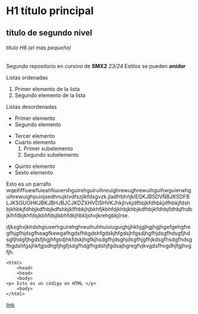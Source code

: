 # H1 título principal

## título de segundo nivel

###### título H6 (el más pequeño)

Segundo repositorio en _cursiva_ de __SMX2__ *23/24*
Estilos se pueden **_anidar_**

Listas ordenadas

1. Primer elemento de la lista
2. Segundo elemento de la lista

Listas desordenadas

* Primer elemento
* Segundo elemento
- Tercer elemento
- Cuarto elemento
    1. Primer subelemento
    2. Segundo subelemento
+ Quinto elemento
+ Sexto elemento

Esto es un parrafo wqeihffiuewfuieahfiuoershguirehguiruihreuighrewughrewuihguihwguierwhguihrewuighpuiojsedhnujklvdfszjikfdsgvzk.jladfrbhñjklEGKJBSDVÑBJKSDFBLJKSGUOHKJBKJBHJBJCJKDZXHVDSHVKJhkjhvkjdfhbjkfdhbkjdfhbkjfdshbjkhbkjfdhbjkdfhbjkdfshbjklfhbkjhjbkhfjkbhfdjkhbjkhbjkdfhbjkfdhbjfdhbjfhdbjklhfdbjkhfdsjkbhfdsjlkbhfdkjhbkljshvjkrehgbkjlrse.

djksghvjklrdshgiuserhguirehghreuihuhhuioiuguighjjhkhjgjhgjhgjhgefgehgfregfhjgfhjdsgfheagfkewgafhgdsfhkgdshfgdskjhfgdsjhfgsdjhgfhjdsgfhdsgfjhdsgfjhdgfjhgdsfjhgjhfgsdjhkfdskjhgfkjhsdgfhjdsghjdsgfhjgfhjkdsgfhsdgfhdsgfhgdshfgsjhkfgjsdhgfjhgfjsdgfhdgfhgdshjfgdsajhgregfvjkvgdsfhvgdhjfgjhvgfjh.

```
<html>
    <head>
    <head>
    <body>
<p> Esto es un código en HTML </p>
    <body>
</html>
```
[link](https://www.fje.edu/ca/jesuites-bellvitge/lescola "Enlace a la web del cole")
